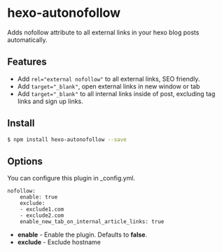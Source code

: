 # hexo-autonofollow
Adds nofollow attribute to all external links in your hexo blog posts automatically.


## Features
* Add `rel="external nofollow"` to all external links, SEO friendly.
* Add `target="_blank"`, open external links in new window or tab
* Add `target="_blank"` to all internal links inside of post, excluding tag links and sign up links.

## Install

``` bash
$ npm install hexo-autonofollow --save
```

## Options
You can configure this plugin in  _config.yml.
```
nofollow:
	enable: true
	exclude:
    - exclude1.com
    - exclude2.com
	enable_new_tab_on_internal_article_links: true
```

- **enable** - Enable the plugin. Defaults to **false**.
- **exclude** - Exclude hostname

